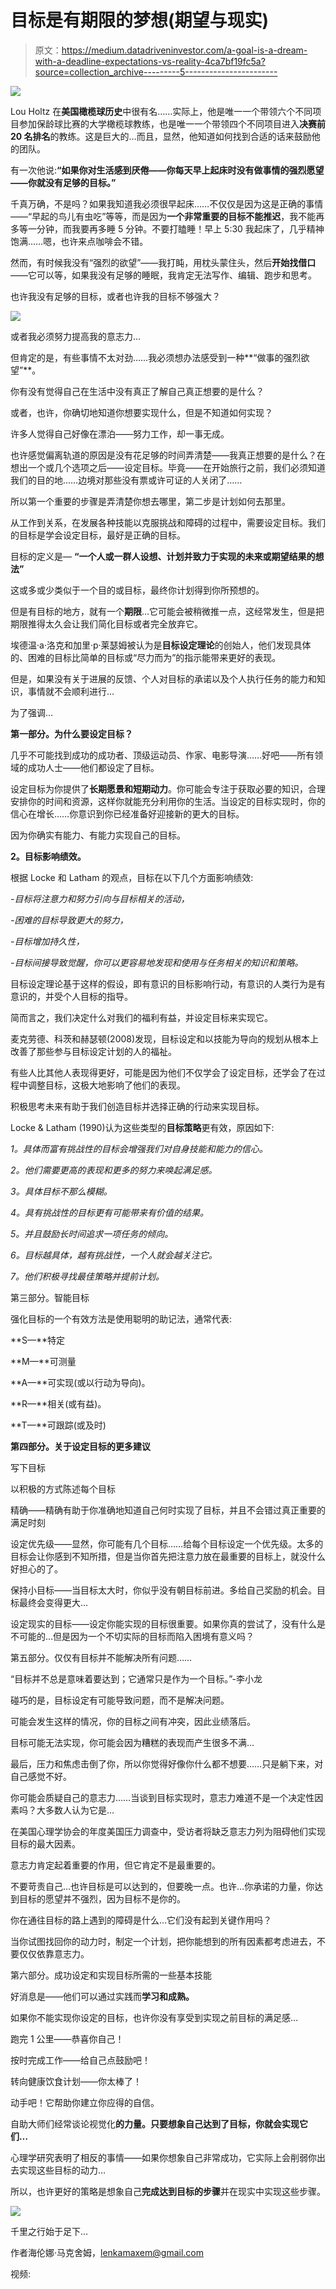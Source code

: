 # 目标是有期限的梦想(期望与现实)

> 原文：<https://medium.datadriveninvestor.com/a-goal-is-a-dream-with-a-deadline-expectations-vs-reality-4ca7bf19fc5a?source=collection_archive---------5----------------------->

![](img/23f0f325059e42f40d0fa0aa04d732d7.png)

Lou Holtz 在**美国橄榄球历史**中很有名……实际上，他是唯一一个带领六个不同项目参加保龄球比赛的大学橄榄球教练，也是唯一一个带领四个不同项目进入**决赛前 20 名排名**的教练。这是巨大的…而且，显然，他知道如何找到合适的话来鼓励他的团队。

有一次他说:**“如果你对生活感到厌倦——你每天早上起床时没有做事情的强烈愿望——你就没有足够的目标。”**

千真万确，不是吗？如果我知道我必须很早起床……不仅仅是因为这是正确的事情——“早起的鸟儿有虫吃”等等，而是因为**一个非常重要的目标不能推迟**，我不能再多等一分钟，而我要再多睡 5 分钟。不要打瞌睡！早上 5:30 我起床了，几乎精神饱满……嗯，也许来点咖啡会不错。

然而，有时候我没有“强烈的欲望”——我打盹，用枕头蒙住头，然后**开始找借口**——它可以等，如果我没有足够的睡眠，我肯定无法写作、编辑、跑步和思考。

也许我没有足够的目标，或者也许我的目标不够强大？

![](img/5bc8f2772cdf619d52d5f75939ef5dc0.png)

或者我必须努力提高我的意志力…

但肯定的是，有些事情不太对劲……我必须想办法感受到一种**“做事的强烈欲望”**。

你有没有觉得自己在生活中没有真正了解自己真正想要的是什么？

或者，也许，你确切地知道你想要实现什么，但是不知道如何实现？

许多人觉得自己好像在漂泊——努力工作，却一事无成。

也许感觉偏离轨道的原因是没有花足够的时间弄清楚——我真正想要的是什么？在想出一个或几个选项之后——设定目标。毕竟——在开始旅行之前，我们必须知道我们的目的地……边境对那些没有票或许可证的人关闭了……

所以第一个重要的步骤是弄清楚你想去哪里，第二步是计划如何去那里。

从工作到关系，在发展各种技能以克服挑战和障碍的过程中，需要设定目标。我们的目标是学会设定目标，最好是正确的目标。

目标的定义是— **“一个人或一群人设想、计划并致力于实现的未来或期望结果的想法”**

这或多或少类似于一个目的或目标，最终你计划得到你所预想的。

但是有目标的地方，就有一个**期限**…它可能会被稍微推一点，这经常发生，但是把期限推得太久会让我们简化目标或者完全放弃它。

埃德温·a·洛克和加里·p·莱瑟姆被认为是**目标设定理论**的创始人，他们发现具体的、困难的目标比简单的目标或“尽力而为”的指示能带来更好的表现。

但是，如果没有关于进展的反馈、个人对目标的承诺以及个人执行任务的能力和知识，事情就不会顺利进行…

为了强调…

**第一部分。为什么要设定目标？**

几乎不可能找到成功的成功者、顶级运动员、作家、电影导演……好吧——所有领域的成功人士——他们都设定了目标。

设定目标为你提供了**长期愿景和短期动力**。你可能会专注于获取必要的知识，合理安排你的时间和资源，这样你就能充分利用你的生活。当设定的目标实现时，你的信心在增长……你意识到你已经准备好迎接新的更大的目标。

因为你确实有能力、有能力实现自己的目标。

**2。目标影响绩效。**

根据 Locke 和 Latham 的观点，目标在以下几个方面影响绩效:

*-目标将注意力和努力引向与目标相关的活动，*

*-困难的目标导致更大的努力，*

*-目标增加持久性，*

*-目标间接导致觉醒，你可以更容易地发现和使用与任务相关的知识和策略。*

目标设定理论基于这样的假设，即有意识的目标影响行动，有意识的人类行为是有意识的，并受个人目标的指导。

简而言之，我们决定什么对我们的福利有益，并设定目标来实现它。

麦克劳德、科茨和赫瑟顿(2008)发现，目标设定和以技能为导向的规划从根本上改善了那些参与目标设定计划的人的福祉。

有些人比其他人表现得更好，可能是因为他们不仅学会了设定目标，还学会了在过程中调整目标，这极大地影响了他们的表现。

积极思考未来有助于我们创造目标并选择正确的行动来实现目标。

Locke & Latham (1990)认为这些类型的**目标策略**更有效，原因如下:

*1。具体而富有挑战性的目标会增强我们对自身技能和能力的信心。*

*2。他们需要更高的表现和更多的努力来唤起满足感。*

*3。具体目标不那么模糊。*

*4。具有挑战性的目标更有可能带来有价值的结果。*

*5。并且鼓励长时间追求一项任务的倾向。*

*6。目标越具体，越有挑战性，一个人就会越关注它。*

*7。他们积极寻找最佳策略并提前计划。*

第三部分。智能目标

强化目标的一个有效方法是使用聪明的助记法，通常代表:

**S—**特定

**M—**可测量

**A—**可实现(或以行动为导向)。

**R—**相关(或有益)。

**T—**可跟踪(或及时)

**第四部分。关于设定目标的更多建议**

写下目标

以积极的方式陈述每个目标

精确——精确有助于你准确地知道自己何时实现了目标，并且不会错过真正重要的满足时刻

设定优先级——显然，你可能有几个目标……给每个目标设定一个优先级。太多的目标会让你感到不知所措，但是当你首先把注意力放在最重要的目标上，就没什么好担心的了。

保持小目标——当目标太大时，你似乎没有朝目标前进。多给自己奖励的机会。目标最终会变得更大…

设定现实的目标——设定你能实现的目标很重要。如果你真的尝试了，没有什么是不可能的…但是因为一个不切实际的目标而陷入困境有意义吗？

第五部分。仅仅有目标并不能解决所有问题……

“目标并不总是意味着要达到；它通常只是作为一个目标。”-李小龙

碰巧的是，目标设定有可能导致问题，而不是解决问题。

可能会发生这样的情况，你的目标之间有冲突，因此业绩落后。

目标可能无法实现，你可能会因为糟糕的表现而产生很多不满…

最后，压力和焦虑击倒了你，所以你觉得好像你什么都不想要……只是躺下来，对自己感觉不好。

你可能会质疑自己的意志力……当谈到目标实现时，意志力难道不是一个决定性因素吗？大多数人认为它是…

在美国心理学协会的年度美国压力调查中，受访者将缺乏意志力列为阻碍他们实现目标的最大因素。

意志力肯定起着重要的作用，但它肯定不是最重要的。

不要苛责自己…也许目标是可以达到的，但要晚一点。也许…你承诺的力量，你达到目标的愿望并不强烈，因为目标不是你的。

你在通往目标的路上遇到的障碍是什么…它们没有起到关键作用吗？

当你试图找回你的动力时，制定一个计划，把你能想到的所有因素都考虑进去，不要仅仅依靠意志力。

第六部分。成功设定和实现目标所需的一些基本技能

好消息是——他们可以通过实践而**学习和成熟。**

如果你不能实现你设定的目标，也许你没有享受到实现之前目标的满足感…

跑完 1 公里——恭喜你自己！

按时完成工作——给自己点鼓励吧！

转向健康饮食计划——你太棒了！

动手吧！它帮助你建立你应得的自信。

自助大师们经常谈论视觉化**的力量。只要想象自己达到了目标，你就会实现它们…**

心理学研究表明了相反的事情——如果你想象自己非常成功，它实际上会削弱你出去实现这些目标的动力…

所以，也许更好的策略是想象自己**完成达到目标的步骤**并在现实中实现这些步骤。

![](img/3eedb3bbbb989abe394657ec13d58fcc.png)

千里之行始于足下…

作者海伦娜·马克舍姆，lenkamaxem@gmail.com

视频:
